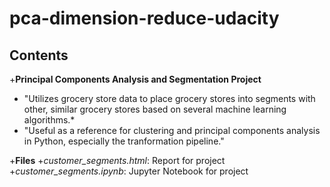 # pca-dimension-reduce-udacity

## Contents

 +**Principal Components Analysis and Segmentation Project**
  + "Utilizes grocery store data to place grocery stores into segments with other, similar grocery stores based on several machine learning algorithms.*
  + "Useful as a reference for clustering and principal components analysis in Python, especially the tranformation pipeline."
 
 +**Files**
  +*customer_segments.html*: Report for project
  +*customer_segments.ipynb*: Jupyter Notebook for project
